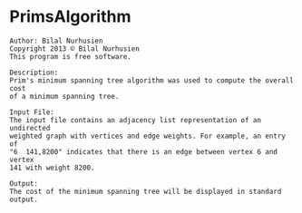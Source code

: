 PrimsAlgorithm
==============

    Author: Bilal Nurhusien
    Copyright 2013 © Bilal Nurhusien
    This program is free software.
    
    Description:
    Prim's minimum spanning tree algorithm was used to compute the overall cost
    of a minimum spanning tree.
    
    Input File:
    The input file contains an adjacency list representation of an undirected
    weighted graph with vertices and edge weights. For example, an entry of
    "6 	141,8200" indicates that there is an edge between vertex 6 and vertex
    141 with weight 8200.
    
    Output:
    The cost of the minimum spanning tree will be displayed in standard output.
